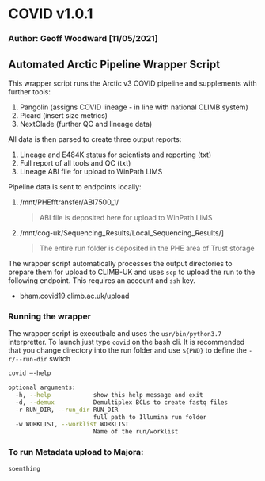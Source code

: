 # COVID v1.0.1
### Author: Geoff Woodward [11/05/2021]
## Automated Arctic Pipeline Wrapper Script

This wrapper script runs the Arctic v3 COVID pipeline and supplements with further tools:
1. Pangolin (assigns COVID lineage - in line with national CLIMB system)
2. Picard (insert size metrics)
2. NextClade (further QC and lineage data)

All data is then parsed to create three output reports:
1. Lineage and E484K status for scientists and reporting (txt)
2. Full report of all tools and QC (txt)
3. Lineage ABI file for upload to WinPath LIMS

Pipeline data is sent to endpoints locally:
1. /mnt/PHEfftransfer/ABI7500_1/ 
    > ABI file is deposited here for upload to WinPath LIMS
2. /mnt/cog-uk/Sequencing_Results/Local_Sequencing_Results/]
    > The entire run folder is deposited in the PHE area of Trust storage

The wrapper script automatically processes the output directories to prepare them for upload to CLIMB-UK and uses `scp` to upload the run to the following endpoint. This requires an account and `ssh` key. 
   * bham.covid19.climb.ac.uk/upload

### Running the wrapper

The wrapper script is executbale and uses the `usr/bin/python3.7` interpretter. To launch just type `covid` on the bash cli. It is recommended that you change directory into the run folder and use `${PWD}` to define the `-r/--run-dir` switch
```bash
covid –-help

optional arguments:
  -h, --help            show this help message and exit
  -d, --demux           Demultiplex BCLs to create fastq files
  -r RUN_DIR, --run_dir RUN_DIR
                        full path to Illumina run folder
  -w WORKLIST, --worklist WORKLIST
                        Name of the run/worklist
```

### To run Metadata upload to Majora:
```bash
soemthing
```